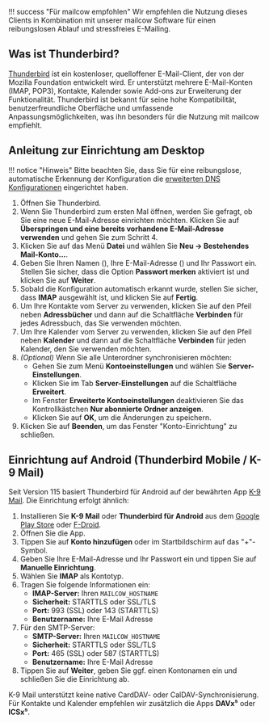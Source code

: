 !!! success "Für mailcow empfohlen"
    Wir empfehlen die Nutzung dieses Clients in Kombination mit unserer mailcow Software für einen reibungslosen Ablauf und stressfreies E-Mailing.

## Was ist Thunderbird?

[Thunderbird](https://www.thunderbird.net) ist ein kostenloser, quelloffener E-Mail-Client, der von der Mozilla Foundation entwickelt wird. Er unterstützt mehrere E-Mail-Konten (IMAP, POP3), Kontakte, Kalender sowie Add-ons zur Erweiterung der Funktionalität. Thunderbird ist bekannt für seine hohe Kompatibilität, benutzerfreundliche Oberfläche und umfassende Anpassungsmöglichkeiten, was ihn besonders für die Nutzung mit mailcow empfiehlt.

## Anleitung zur Einrichtung am Desktop

!!! notice "Hinweis"
    Bitte beachten Sie, dass Sie für eine reibungslose, automatische Erkennung der Konfiguration die [erweiterten DNS Konfigurationen](../getstarted/prerequisite-dns.de.md#die-erweiterte-dns-konfiguration) eingerichtet haben.

1. Öffnen Sie Thunderbird.
2. Wenn Sie Thunderbird zum ersten Mal öffnen, werden Sie gefragt, ob Sie eine neue E-Mail-Adresse einrichten möchten. Klicken Sie auf **Überspringen und eine bereits vorhandene E-Mail-Adresse verwenden** und gehen Sie zum Schritt 4.
3. Klicken Sie auf das Menü **Datei** und wählen Sie **Neu → Bestehendes Mail-Konto...**.
4. Geben Sie Ihren Namen<span class="client_variables_available"> (<code><span class="client_var_name"></span></code>)</span>, Ihre E-Mail-Adresse<span class="client_variables_available"> (<code><span class="client_var_email"></span></code>)</span> und Ihr Passwort ein. Stellen Sie sicher, dass die Option **Passwort merken** aktiviert ist und klicken Sie auf **Weiter**.
5. Sobald die Konfiguration automatisch erkannt wurde, stellen Sie sicher, dass **IMAP** ausgewählt ist, und klicken Sie auf **Fertig**.
6. Um Ihre Kontakte vom Server zu verwenden, klicken Sie auf den Pfeil neben **Adressbücher** und dann auf die Schaltfläche **Verbinden** für jedes Adressbuch, das Sie verwenden möchten.
7. Um Ihre Kalender vom Server zu verwenden, klicken Sie auf den Pfeil neben **Kalender** und dann auf die Schaltfläche **Verbinden** für jeden Kalender, den Sie verwenden möchten.
8. *(Optional)* Wenn Sie alle Unterordner synchronisieren möchten:
    - Gehen Sie zum Menü **Kontoeinstellungen** und wählen Sie **Server-Einstellungen**.
    - Klicken Sie im Tab **Server-Einstellungen** auf die Schaltfläche **Erweitert**.
    - Im Fenster **Erweiterte Kontoeinstellungen** deaktivieren Sie das Kontrollkästchen **Nur abonnierte Ordner anzeigen**.
    - Klicken Sie auf **OK**, um die Änderungen zu speichern.
9. Klicken Sie auf **Beenden**, um das Fenster "Konto-Einrichtung" zu schließen.

## Einrichtung auf Android (Thunderbird Mobile / K-9 Mail)

Seit Version 115 basiert Thunderbird für Android auf der bewährten App [K-9 Mail](https://k9mail.app/). Die Einrichtung erfolgt ähnlich:

1. Installieren Sie **K-9 Mail** oder **Thunderbird für Android** aus dem [Google Play Store](https://play.google.com/store) oder [F-Droid](https://f-droid.org/).
2. Öffnen Sie die App.
3. Tippen Sie auf **Konto hinzufügen** oder im Startbildschirm auf das "+"-Symbol.
4. Geben Sie Ihre E-Mail-Adresse und Ihr Passwort ein und tippen Sie auf **Manuelle Einrichtung**.
5. Wählen Sie **IMAP** als Kontotyp.
6. Tragen Sie folgende Informationen ein:
    - **IMAP-Server:** Ihren `MAILCOW_HOSTNAME` <span class="client_variables_available"> <code><span class="client_var_host"></span></code></span>
    - **Sicherheit:** STARTTLS oder SSL/TLS
    - **Port:** 993 (SSL) oder 143 (STARTTLS)
    - **Benutzername:** Ihre E-Mail Adresse <span class="client_variables_available"> <code><span class="client_var_email"></span></code></span>
7. Für den SMTP-Server:
    - **SMTP-Server:** Ihren `MAILCOW_HOSTNAME` <span class="client_variables_available"> <code><span class="client_var_host"></span></code></span>
    - **Sicherheit:** STARTTLS oder SSL/TLS
    - **Port:** 465 (SSL) oder 587 (STARTTLS)
    - **Benutzername:** Ihre E-Mail Adresse <span class="client_variables_available"> <code><span class="client_var_email"></span></code></span>
8. Tippen Sie auf **Weiter**, geben Sie ggf. einen Kontonamen ein und schließen Sie die Einrichtung ab.

K-9 Mail unterstützt keine native CardDAV- oder CalDAV-Synchronisierung. Für Kontakte und Kalender empfehlen wir zusätzlich die Apps **DAVx⁵** oder **ICSx⁵**.